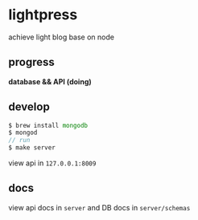 # lightpress
achieve light blog base on node

## progress
**database && API (doing)**

## develop

```php
$ brew install mongodb
$ mongod
// run
$ make server
```

view api in `127.0.0.1:8009`

## docs
view api docs in `server` and DB docs in `server/schemas`
